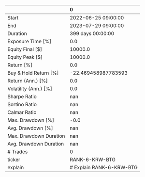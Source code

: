|                        | 0                        |
|:-----------------------|:-------------------------|
| Start                  | 2022-06-25 09:00:00      |
| End                    | 2023-07-29 09:00:00      |
| Duration               | 399 days 00:00:00        |
| Exposure Time [%]      | 0.0                      |
| Equity Final [$]       | 10000.0                  |
| Equity Peak [$]        | 10000.0                  |
| Return [%]             | 0.0                      |
| Buy & Hold Return [%]  | -22.469458987783593      |
| Return (Ann.) [%]      | 0.0                      |
| Volatility (Ann.) [%]  | 0.0                      |
| Sharpe Ratio           | nan                      |
| Sortino Ratio          | nan                      |
| Calmar Ratio           | nan                      |
| Max. Drawdown [%]      | -0.0                     |
| Avg. Drawdown [%]      | nan                      |
| Max. Drawdown Duration | nan                      |
| Avg. Drawdown Duration | nan                      |
| # Trades               | 0                        |
| ticker                 | RANK-6-KRW-BTG           |
| explain                | # Explain RANK-6-KRW-BTG |